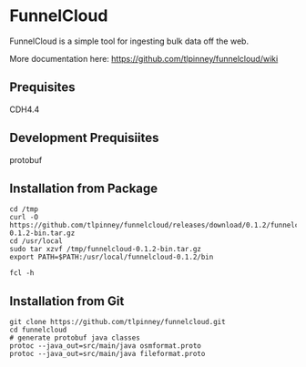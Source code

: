 # FunnelCloud 

FunnelCloud is a simple tool for ingesting bulk data off the web. 

More documentation here: https://github.com/tlpinney/funnelcloud/wiki

## Prequisites 

CDH4.4

## Development Prequisiites

protobuf 


## Installation from Package  

    cd /tmp
    curl -O https://github.com/tlpinney/funnelcloud/releases/download/0.1.2/funnelcloud-0.1.2-bin.tar.gz
    cd /usr/local 
    sudo tar xzvf /tmp/funnelcloud-0.1.2-bin.tar.gz
    export PATH=$PATH:/usr/local/funnelcloud-0.1.2/bin 

    fcl -h 


## Installation from Git 


    git clone https://github.com/tlpinney/funnelcloud.git
    cd funnelcloud 
    # generate protobuf java classes
    protoc --java_out=src/main/java osmformat.proto 
    protoc --java_out=src/main/java fileformat.proto 
     



